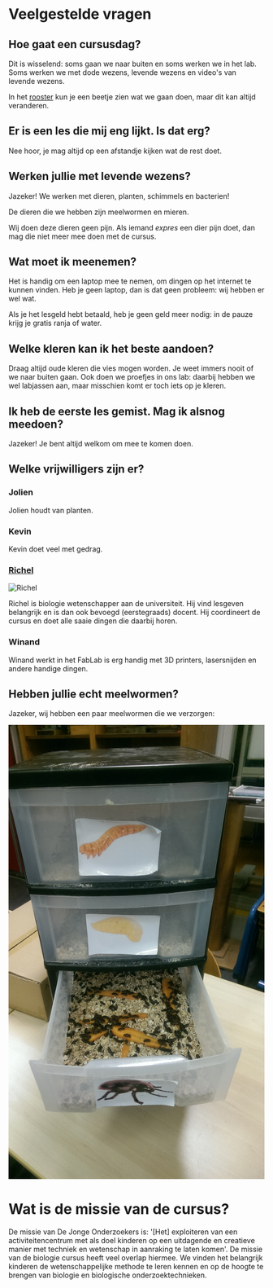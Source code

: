 # Veelgestelde vragen

## Hoe gaat een cursusdag?

Dit is wisselend: soms gaan we naar buiten en soms werken we in het lab.
Soms werken we met dode wezens, levende wezens en video's van levende wezens.

In het [rooster](Rooster.md) kun je een beetje zien wat we gaan doen,
maar dit kan altijd veranderen.


## Er is een les die mij eng lijkt. Is dat erg?

Nee hoor, je mag altijd op een afstandje kijken wat de rest doet.

## Werken jullie met levende wezens?

Jazeker! We werken met dieren, planten, schimmels en bacterien!

De dieren die we hebben zijn meelwormen en mieren.

Wij doen deze dieren geen pijn. Als iemand *expres*
een dier pijn doet, dan mag die niet meer mee doen met de cursus.

## Wat moet ik meenemen?

Het is handig om een laptop mee te nemen, om dingen op het internet te kunnen
vinden. Heb je geen laptop, dan is dat geen probleem: wij hebben er wel wat.

Als je het lesgeld hebt betaald, heb je geen geld meer nodig: in de pauze krijg je gratis ranja of water.

## Welke kleren kan ik het beste aandoen?

Draag altijd oude kleren die vies mogen worden.
Je weet immers nooit of we naar buiten gaan.
Ook doen we proefjes in ons lab: daarbij hebben we
wel labjassen aan, maar misschien komt er toch iets op je kleren.

## Ik heb de eerste les gemist. Mag ik alsnog meedoen?

Jazeker! Je bent altijd welkom om mee te komen doen.

## Welke vrijwilligers zijn er?

### Jolien

Jolien houdt van planten.

### Kevin

Kevin doet veel met gedrag.

### [Richel](https://github.com/richelbilderbeek)

![Richel](Images/Richel.png)

Richel is biologie wetenschapper aan de universiteit. Hij vind lesgeven belangrijk en is dan ook bevoegd (eerstegraads) docent.
Hij coordineert de cursus en doet alle saaie dingen die daarbij horen.

### Winand

Winand werkt in het FabLab is erg handig met 3D printers, lasersnijden en andere handige dingen.

## Hebben jullie echt meelwormen?

Jazeker, wij hebben een paar meelwormen die we verzorgen:

![Meelwormen](Meelwormen.jpg)

# Wat is de missie van de cursus?

De missie van De Jonge Onderzoekers is: '[Het] exploiteren van een activiteitencentrum met als doel kinderen op een uitdagende en creatieve manier met techniek en wetenschap in aanraking te laten komen'. De missie van de biologie cursus heeft veel overlap hiermee. We vinden het belangrijk kinderen de wetenschappelijke methode te leren kennen en op de hoogte te brengen van biologie en biologische onderzoektechnieken.
